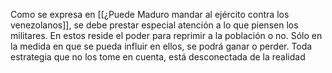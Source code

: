 Como se expresa en [[¿Puede Maduro mandar al ejército contra los venezolanos]], se debe prestar especial atención a lo que piensen los militares. En estos reside el poder para reprimir a la población o no. Sólo en la medida en que se pueda influir en ellos, se podrá ganar o perder. Toda estrategia que no los tome en cuenta, está desconectada de la realidad